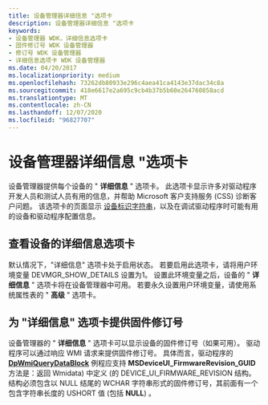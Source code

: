 ```yaml
---
title: 设备管理器详细信息 "选项卡
description: 设备管理器详细信息 "选项卡
keywords:
- 设备管理器 WDK，详细信息选项卡
- 固件修订号 WDK 设备管理器
- 修订号 WDK 设备管理器
- 详细信息选项卡 WDK 设备管理器
ms.date: 04/20/2017
ms.localizationpriority: medium
ms.openlocfilehash: 73262db80933e296c4aea41ca4143e37dac34c8a
ms.sourcegitcommit: 418e6617e2a695c9cb4b37b5b60e264760858acd
ms.translationtype: MT
ms.contentlocale: zh-CN
ms.lasthandoff: 12/07/2020
ms.locfileid: "96827707"
---
```

# <a name="device-manager-details-tab"></a>设备管理器详细信息 "选项卡

设备管理器提供每个设备的 " **详细信息** " 选项卡。 此选项卡显示许多对驱动程序开发人员和测试人员有用的信息，并帮助 Microsoft 客户支持服务 (CSS) 诊断客户问题。 该选项卡的页面显示 [设备标识字符串](device-identification-strings.md)，以及在调试驱动程序时可能有用的设备和驱动程序配置信息。

## <a name="viewing-a-devices-details-tab"></a>查看设备的详细信息选项卡

默认情况下，"详细信息" 选项卡处于启用状态。 若要启用此选项卡，请将用户环境变量 DEVMGR_SHOW_DETAILS 设置为1。 设置此环境变量之后，设备的 " **详细信息** " 选项卡将在设备管理器中可用。 若要永久设置用户环境变量，请使用系统属性表的 " **高级** " 选项卡。

## <a name="providing-firmware-revision-numbers-for-the-details-tab"></a>为 "详细信息" 选项卡提供固件修订号

设备管理器的 " **详细信息** " 选项卡可以显示设备的固件修订号（如果可用）。 驱动程序可以通过响应 WMI 请求来提供固件修订号。 具体而言，驱动程序的 [**DpWmiQueryDataBlock**](/windows-hardware/drivers/ddi/wmilib/nc-wmilib-wmi_query_datablock_callback) 例程应支持 **MSDeviceUI_FirmwareRevision_GUID** 方法是：返回 Wmidata) 中定义 (的 DEVICE_UI_FIRMWARE_REVISION 结构。 结构必须包含以 NULL 结尾的 WCHAR 字符串形式的固件修订号，其前面有一个包含字符串长度的 USHORT 值 (包括 **NULL**) 。
